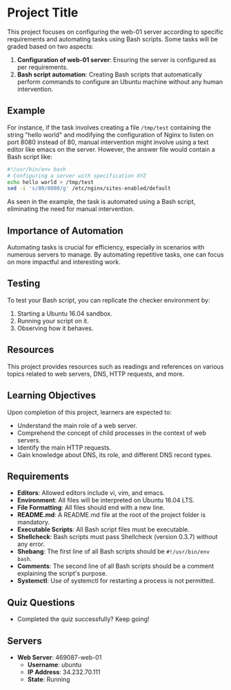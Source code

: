# Project Title

This project focuses on configuring the web-01 server according to specific requirements and automating tasks using Bash scripts. Some tasks will be graded based on two aspects:

1. **Configuration of web-01 server**: Ensuring the server is configured as per requirements.
2. **Bash script automation**: Creating Bash scripts that automatically perform commands to configure an Ubuntu machine without any human intervention.

## Example

For instance, if the task involves creating a file `/tmp/test` containing the string "hello world" and modifying the configuration of Nginx to listen on port 8080 instead of 80, manual intervention might involve using a text editor like emacs on the server. However, the answer file would contain a Bash script like:

```bash
#!/usr/bin/env bash
# Configuring a server with specification XYZ
echo hello world > /tmp/test
sed -i 's/80/8080/g' /etc/nginx/sites-enabled/default
```

As seen in the example, the task is automated using a Bash script, eliminating the need for manual intervention.

## Importance of Automation

Automating tasks is crucial for efficiency, especially in scenarios with numerous servers to manage. By automating repetitive tasks, one can focus on more impactful and interesting work. 

## Testing

To test your Bash script, you can replicate the checker environment by:

1. Starting a Ubuntu 16.04 sandbox.
2. Running your script on it.
3. Observing how it behaves.

## Resources

This project provides resources such as readings and references on various topics related to web servers, DNS, HTTP requests, and more.

## Learning Objectives

Upon completion of this project, learners are expected to:

- Understand the main role of a web server.
- Comprehend the concept of child processes in the context of web servers.
- Identify the main HTTP requests.
- Gain knowledge about DNS, its role, and different DNS record types.

## Requirements

- **Editors**: Allowed editors include vi, vim, and emacs.
- **Environment**: All files will be interpreted on Ubuntu 16.04 LTS.
- **File Formatting**: All files should end with a new line.
- **README.md**: A README.md file at the root of the project folder is mandatory.
- **Executable Scripts**: All Bash script files must be executable.
- **Shellcheck**: Bash scripts must pass Shellcheck (version 0.3.7) without any error.
- **Shebang**: The first line of all Bash scripts should be `#!/usr/bin/env bash`.
- **Comments**: The second line of all Bash scripts should be a comment explaining the script's purpose.
- **Systemctl**: Use of systemctl for restarting a process is not permitted.

## Quiz Questions

- Completed the quiz successfully? Keep going!

## Servers

- **Web Server**: 469087-web-01
  - **Username**: ubuntu
  - **IP Address**: 34.232.70.111
  - **State**: Running
